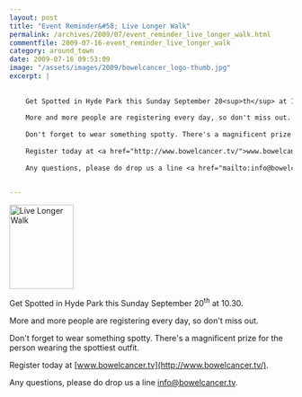 ```yaml
---
layout: post
title: "Event Reminder&#58; Live Longer Walk"
permalink: /archives/2009/07/event_reminder_live_longer_walk.html
commentfile: 2009-07-16-event_reminder_live_longer_walk
category: around_town
date: 2009-07-16 09:53:09
image: "/assets/images/2009/bowelcancer_logo-thumb.jpg"
excerpt: |
    
    
    Get Spotted in Hyde Park this Sunday September 20<sup>th</sup> at 10.30.
    
    More and more people are registering every day, so don't miss out.
    
    Don't forget to wear something spotty. There's a magnificent prize for the person wearing the spottiest outfit.
    
    Register today at <a href="http://www.bowelcancer.tv/">www.bowelcancer.tv</a>
    
    Any questions, please do drop us a line <a href="mailto:info@bowelcancer.tv">info@bowelcancer.tv</a>
    

---
```


<a href="/assets/images/2009/bowelcancer_logo.jpg"><img src="/assets/images/2009/bowelcancer_logo-thumb.jpg" width="114" height="150" alt="Live Longer Walk" class="right" /></a>

Get Spotted in Hyde Park this Sunday September 20<sup>th</sup> at 10.30.

More and more people are registering every day, so don't miss out.

Don't forget to wear something spotty. There's a magnificent prize for the person wearing the spottiest outfit.

Register today at [www.bowelcancer.tv](http://www.bowelcancer.tv/).

Any questions, please do drop us a line <info@bowelcancer.tv>.
